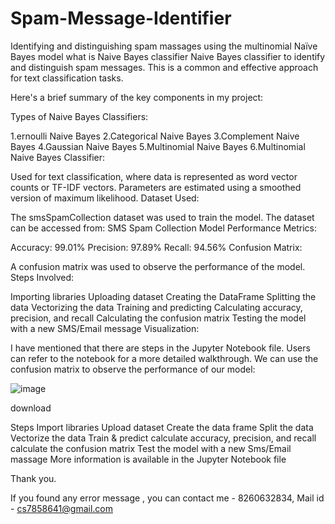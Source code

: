 # Spam-Message-Identifier
Identifying and distinguishing spam massages using the multinomial Naïve Bayes model
what is Naive Bayes classifier
Naive Bayes classifier to identify and distinguish spam messages. This is a common and effective approach for text classification tasks.

Here's a brief summary of the key components in my project:

Types of Naive Bayes Classifiers:

1.ernoulli Naive Bayes
2.Categorical Naive Bayes
3.Complement Naive Bayes
4.Gaussian Naive Bayes
5.Multinomial Naive Bayes
6.Multinomial Naive Bayes Classifier:

Used for text classification, where data is represented as word vector counts or TF-IDF vectors.
Parameters are estimated using a smoothed version of maximum likelihood.
Dataset Used:

The smsSpamCollection dataset was used to train the model.
The dataset can be accessed from: SMS Spam Collection
Model Performance Metrics:

Accuracy: 99.01%
Precision: 97.89%
Recall: 94.56%
Confusion Matrix:

A confusion matrix was used to observe the performance of the model.
Steps Involved:

Importing libraries
Uploading dataset
Creating the DataFrame
Splitting the data
Vectorizing the data
Training and predicting
Calculating accuracy, precision, and recall
Calculating the confusion matrix
Testing the model with a new SMS/Email message
Visualization:


I have mentioned that there are steps in the Jupyter Notebook file. Users can refer to the notebook for a more detailed walkthrough.
We can use the confusion matrix to observe the performance of our model:

![image](https://github.com/Chandra-Sd/Spam-Message-Identifier/assets/118938775/75b25924-d879-4510-a991-d0c3e3326876)


download

Steps
 Import libraries
 Upload dataset
 Create the data frame
 Split the data
 Vectorize the data
 Train & predict
 calculate accuracy, precision, and recall
 calculate the confusion matrix
 Test the model with a new Sms/Email massage
More information is available in the Jupyter Notebook file

Thank you.

If you found any error message , you can contact me - 8260632834, Mail id - cs7858641@gmail.com
